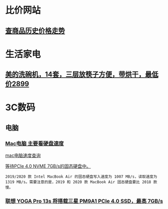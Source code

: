 # 比价网站

## [查商品历史价格走势](http://tool.manmanbuy.com/HistoryLowest.aspx)


# 生活家电

## [美的洗碗机，14套，三层放筷子方便，带烘干，最低价2899](https://item.jd.com/7618259.html#crumb-wrap)

# 3C数码

## 电脑

### [Mac电脑  主要看硬盘速度](https://www.cnbeta.com/articles/tech/1054395.htm?utm_source=taboola)

[mac电脑速度查询]()

[等待PCIe 4.0  NVME 7GB/s的固态硬盘中。](https://baijiahao.baidu.com/s?id=1676609853512097996&wfr=spider&for=pc)

    2019/2020 款 Intel MacBook Air 的固态硬盘写入速度为 1007 MB/s，读取速度为 1319 MB/s。需要注意的是，2019 和 2020 款 MacBook Air 固态硬盘要比 2018 款慢。

### [联想 YOGA Pro 13s 将搭载三星 PM9A1 PCIe 4.0 SSD，最高 7GB/s](https://www.ithome.com/0/514/623.htm)

